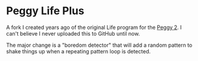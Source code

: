 # Peggy Life Plus

A fork I created years ago of the original Life program for the [Peggy 2](https://wiki.evilmadscientist.com/Peggy_2). I can't believe I never uploaded this to GitHub until now.

The major change is a "boredom detector" that will add a random pattern to shake things up when a repeating pattern loop is detected.
